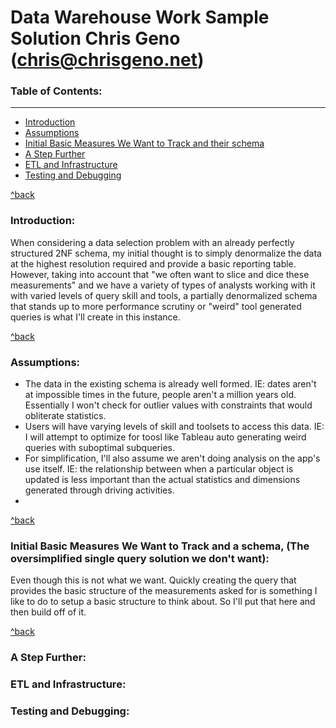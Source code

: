 # Data Warehouse Work Sample Solution Chris Geno (chris@chrisgeno.net)

### <a id="toc-table-of-contents"></a> Table of Contents:
------
- [Introduction](#toc-introduction)
- [Assumptions](#toc-assumptions)
- [Initial Basic Measures We Want to Track and their schema](#toc-initial-solution)
- [A Step Further](#toc-a-step-further)
- [ETL and Infrastructure](#toc-etl-infrastructure)
- [Testing and Debugging](#toc-testing-and-debugging)

[^back](#toc-table-of-contents)

### <a id="toc-introduction"></a>Introduction:

When considering a data selection problem with an already perfectly structured 2NF schema, my initial thought is to simply denormalize the data at the highest resolution required and provide a basic reporting table. However, taking into account that "we often want to slice and dice these measurements" and we have a variety of types of analysts working with it with varied levels of query skill and tools, a partially denormalized schema that stands up to more performance scrutiny or "weird" tool generated queries is what I'll create in this instance.

[^back](#toc-table-of-contents)

### <a id="toc-assumptions"></a> Assumptions:

* The data in the existing schema is already well formed. IE: dates aren't at impossible times in the future, people aren't a million years old. Essentially I won't check for outlier values with constraints that would obliterate statistics. 
* Users will have varying levels of skill and toolsets to access this data. IE: I will attempt to optimize for toosl like Tableau auto generating weird queries with suboptimal subqueries.
* For simplification, I'll also assume we aren't doing analysis on the app's use itself. IE: the relationship between when a particular object is updated is less important than the actual statistics and dimensions generated through driving activities. 
* 

[^back](#toc-table-of-contents)

### <a id="toc-initial-solution"></a> Initial Basic Measures We Want to Track and a schema, (The oversimplified single query solution we don't want):

Even though this is not what we want. Quickly creating the query that provides the basic structure of the measurements asked for is something I like to do to setup a basic structure to think about. So I'll put that here and then build off of it.





[^back](#toc-table-of-contents)

### <a id="toc-a-step-further"></a> A Step Further:

### <a id="toc-etl-infrastructure"></a> ETL and Infrastructure:

### <a id="toc-testing-and-debugging"></a> Testing and Debugging:

